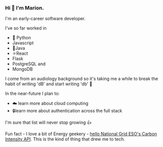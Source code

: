 ### Hi 👋 I'm Marion.

I'm an early-career software developer.  

I've so far worked in
* 🐍 Python 
* Javascript
* 🧱Java
* ⚛️React
* Flask
* PostgreSQL and 
* MongoDB 

I come from an audiology background so it's taking me a while to break the habit of writing 'dB' and start writing 'db' 🎵 

In the near-future I plan to:
* ☁️ learn more about cloud computing
* 🔒learn more about authentication across the full stack

I'm sure that list will never stop growing 👍

Fun fact - I love a bit of Energy geekery - [hello National Grid ESO's Carbon Intensity API](https://carbonintensity.org.uk/). This is the kind of thing that drew me to tech.


